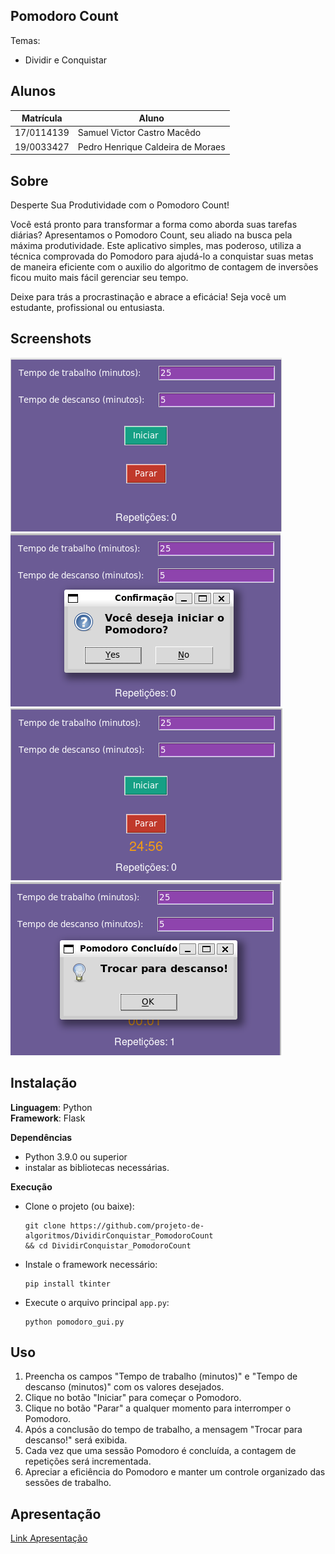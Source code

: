 ## Pomodoro Count

Temas:
 - Dividir e Conquistar


## Alunos
|Matrícula | Aluno |
| -- | -- |
| 17/0114139  |  Samuel Victor Castro Macêdo |
| 19/0033427  |  Pedro Henrique Caldeira de Moraes|

## Sobre 

Desperte Sua Produtividade com o Pomodoro Count!

Você está pronto para transformar a forma como aborda suas tarefas diárias? Apresentamos o Pomodoro Count, seu aliado na busca pela máxima produtividade. Este aplicativo simples, mas poderoso, utiliza a técnica comprovada do Pomodoro para ajudá-lo a conquistar suas metas de maneira eficiente com o auxilio do algoritmo de contagem de inversões ficou muito mais fácil gerenciar seu tempo.

Deixe para trás a procrastinação e abrace a eficácia! Seja você um estudante, profissional ou entusiasta.
## Screenshots
<img src="imagens/pomodoro1.png">

<img src="imagens/pomodoro2.png"> 

<img src="imagens/pomodoro3.png"> 

<img src="imagens/pomodoro4.png">





## Instalação 
**Linguagem**: Python<br>
**Framework**: Flask<br>

**Dependências**
- Python 3.9.0 ou superior
- instalar as bibliotecas necessárias.
  
**Execução**
- Clone o projeto (ou baixe):
  
  ```shell
  git clone https://github.com/projeto-de-algoritmos/DividirConquistar_PomodoroCount
  && cd DividirConquistar_PomodoroCount

  ```
- Instale o framework necessário:
    ``` 
    pip install tkinter
    
    ```
 
 - Execute o arquivo principal ```app.py```:
  
    ```shell
    python pomodoro_gui.py
    ```


## Uso 
1. Preencha os campos "Tempo de trabalho (minutos)" e "Tempo de descanso (minutos)" com os valores desejados.
2. Clique no botão "Iniciar" para começar o Pomodoro.
3. Clique no botão "Parar" a qualquer momento para interromper o Pomodoro.
4. Após a conclusão do tempo de trabalho, a mensagem "Trocar para descanso!" será exibida.
5. Cada vez que uma sessão Pomodoro é concluída, a contagem de repetições será incrementada.
6. Apreciar a eficiência do Pomodoro e manter um controle organizado das sessões de trabalho.



## Apresentação
[Link Apresentação]()
